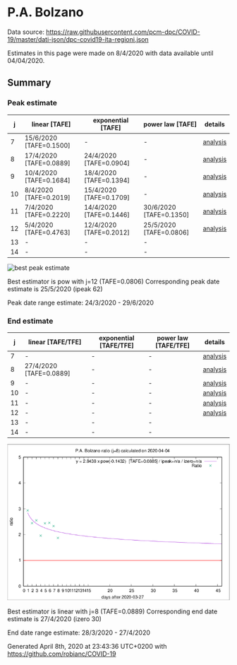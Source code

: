 # P.A. Bolzano


Data source: https://raw.githubusercontent.com/pcm-dpc/COVID-19/master/dati-json/dpc-covid19-ita-regioni.json

Estimates in this page were made on 8/4/2020 with data available until 04/04/2020.


## Summary 

### Peak estimate 
|j|linear [TAFE]|exponential [TAFE]|power law [TAFE]|details|
|---|----|-----------|---------|-------|
|7|15/6/2020 [TAFE=0.1500]|-|-|[analysis](COVID-19_p.a._bolzano_j7_2020-04-04.md)|
|8|17/4/2020 [TAFE=0.0889]|24/4/2020 [TAFE=0.0904]|-|[analysis](COVID-19_p.a._bolzano_j8_2020-04-04.md)|
|9|10/4/2020 [TAFE=0.1684]|18/4/2020 [TAFE=0.1394]|-|[analysis](COVID-19_p.a._bolzano_j9_2020-04-04.md)|
|10|8/4/2020 [TAFE=0.2019]|15/4/2020 [TAFE=0.1709]|-|[analysis](COVID-19_p.a._bolzano_j10_2020-04-04.md)|
|11|7/4/2020 [TAFE=0.2220]|14/4/2020 [TAFE=0.1446]|30/6/2020 [TAFE=0.1350]|[analysis](COVID-19_p.a._bolzano_j11_2020-04-04.md)|
|12|5/4/2020 [TAFE=0.4763]|12/4/2020 [TAFE=0.2012]|25/5/2020 [TAFE=0.0806]|[analysis](COVID-19_p.a._bolzano_j12_2020-04-04.md)|
|13|-|-|-||
|14|-|-|-||

![best peak estimate](COVID-19_p.a._bolzano_j12_2020-04-04.png)

Best estimator is pow with j=12 (TAFE=0.0806)
Corresponding peak date estimate is 25/5/2020 (ipeak 62)


Peak date range estimate: 24/3/2020 - 29/6/2020

### End estimate 
|j|linear [TAFE/TFE]|exponential [TAFE/TFE]|power law [TAFE/TFE]|details|
|---|----|-----------|---------|-------|
|7|-|-|-|[analysis](COVID-19_p.a._bolzano_j7_2020-04-04.md)|
|8|27/4/2020 [TAFE=0.0889]|-|-|[analysis](COVID-19_p.a._bolzano_j8_2020-04-04.md)|
|9|-|-|-|[analysis](COVID-19_p.a._bolzano_j9_2020-04-04.md)|
|10|-|-|-|[analysis](COVID-19_p.a._bolzano_j10_2020-04-04.md)|
|11|-|-|-|[analysis](COVID-19_p.a._bolzano_j11_2020-04-04.md)|
|12|-|-|-|[analysis](COVID-19_p.a._bolzano_j12_2020-04-04.md)|
|13|-|-|-||
|14|-|-|-||

![best zero estimate](COVID-19_p.a._bolzano_j8_2020-04-04.png)

Best estimator is linear with j=8 (TAFE=0.0889)
Corresponding end date estimate is 27/4/2020 (izero 30)


End date range estimate: 28/3/2020 - 27/4/2020

Generated April 8th, 2020 at 23:43:36 UTC+0200 with https://github.com/robianc/COVID-19
